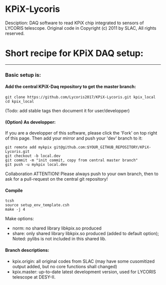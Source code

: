# KPiX-Lycoris

Desciption: DAQ software to read KPiX chip integrated to sensors of LYCORIS telescope. Original code in Copyright (c) 2011 by SLAC, All rights reserved.


# Short recipe for KPiX DAQ setup:
--------------

### Basic setup is:

#### Add the central KPiX-Daq repository to get the master branch:

```
git clone https://github.com/Lycoris2017/KPiX-Lycoris.git kpix_local
cd kpix_local
```

(Todo: add stable tags then document it for user/developper)

#### (Option) As developper:

If you are a developper of this software, please click the 'Fork' on top right of this page. Then add your mirror and push your 'dev' branch to it:

```
git remote add mykpix git@github.com:$YOUR_GITHUB_REPOSITORY/KPiX-Lycoris.git
git checkout -b local.dev
git commit -m "init commit, copy from central master branch"
git push -u mykpix local.dev
```

Collaboration ATTENTION! Please always push to your own branch, then to ask for a pull-request on the central git repository!

#### Compile

```
tcsh
source setup_env_template.csh
make -j 4
```

Make options:
* norm: no shared library libkpix.so produced
* share: only shared library libkpix.so produced (added to default option); Noted: pylibs is not included in this shared lib.

#### Branch descriptions:

* kpix.origin: all original codes from SLAC (may have some cusomitized output added, but no core functions shall changed)
* kpix.master: up-to-date latest development version, used for LYCORIS telescope at DESY-II.
